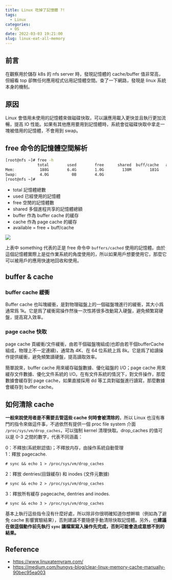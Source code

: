 ```yaml
---
title: Linux 吃掉了記憶體 ?!
tags:
  - Linux
categories:
  - OS
date: 2022-03-03 19:21:00
slug: linux-eat-all-memory
---
```

## 前言
在觀察用於儲存 k8s 的 nfs server 時，發現記憶體的 cache/buffer 值非常高，但細看 top 卻無任何應用程式佔用記憶體空間。查了一下網路，發現是 linux 系統本身的機制。
<!--more-->

## 原因
Linux 會借用未使用的記憶體來做磁碟快取，可以讓應用載入更快並且執行更加流暢，提高 IO 性能。如果有其他應用要用到記憶體時，系統會從磁碟快取中拿走一塊被借用的記憶體，不會用到 swap。

## free 命令的記憶體空間解析
```bash
[root@nfs ~]# free -h
              total        used        free      shared  buff/cache   available
Mem:           188G        6.4G        1.0G        138M        181G        181G
Swap:          4.0G          0B        4.0G
[root@nfs ~]#
```
- total 記憶體總數
- used 已經使用的記憶體
- free 空閒的記憶體數
- shared 多個進程共享的記憶體總額
- buffer 作為 buffer cache 的緩存
- cache 作為 page cache 的緩存
- available = free + buff/cache

![](https://imgur.com/jSqUSOV.png)

上表中 something 代表的正是 free 命令中 `buffers/cached` 使用的記憶體。由於這個記憶體實際上是從作業系統的角度使用的，所以如果用戶想要使用它，那麼它可以被用戶的應用快速地回收和使用。


## buffer & cache
### buffer cache 緩衝
Buffer cache 也叫塊緩衝，是對物理磁盤上的一個磁盤塊進行的緩衝，其大小爲通常爲 1k。它是爲了緩衝寫操作然後一次性將很多改動寫入硬盤，避免頻繁寫硬盤，提高寫入效率。

### page cache 快取
page cache 頁緩衝/文件緩衝，由若干個磁盤塊組成(也即由若干個bufferCache組成，物理上不一定連續)，通常為 4K、在 64 位系統上爲 8k。它是爲了給讀操作提供緩衝，避免頻繁讀硬盤，提高讀取效率。

簡單說來，buffer cache 用來緩存磁盤數據、優化磁盤的 I/O；page cache 用來緩存文件數據、優化文件系統的 I/O。在有文件系統的情況下，對文件操作，那麼數據會緩存到 page cache，如果直接採用 dd 等工具對磁盤進行讀寫，那麼數據會緩存到 buffer cache。

## 如何清除 cache
**一般來說使用者是不需要去管這些 cache 何時會被清除的**，所以 Linux 也沒有專門的指令來做這件事，不過依然有提供一個 proc file system 介面 `/proc/sys/vm/drop_caches`，可以強制 kernel 清理快取。drop_caches 的值可以是 0-3 之間的數字，代表不同涵義：

0：不釋放(系統默認值)；不釋放内存，由操作系統自動管理  
1：釋放 pagecache.
```
# sync && echo 1 > /proc/sys/vm/drop_caches
```
2：釋放 dentries(目錄緩存) 和 inodes (文件元數據)
```
# sync && echo 2 > /proc/sys/vm/drop_caches
```
3：釋放所有緩存 pagecache, dentries and inodes.
```
# sync && echo 3 > /proc/sys/vm/drop_caches
```

基本上執行這些指令沒有什麼好處，所以除非你很明確知道你想幹嘛（例如為了避免 cache 影響實驗結果），否則建議不要隨便手動清除快取記憶體。另外，也**建議在做這個動作前先執行 `sync` 讓檔案寫入操作先完成，否則可能會造成意想不到的結果。**

## Reference
- https://www.linuxatemyram.com/
- https://medium.com/hungys-blog/clear-linux-memory-cache-manually-90bec95ea003